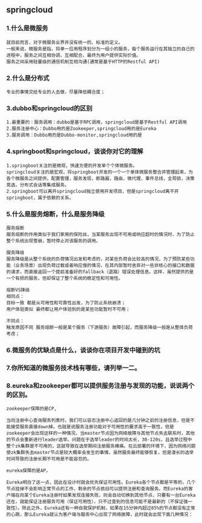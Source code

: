 ## springcloud

### 1.什么是微服务

```
就目前而言，对于微服务业界并没有统一的、标准的定义。
一般来说，微服务是指，将单一应用程序划分为一组小的服务，每个服务运行在其独立的自己的进程中，服务之间互相协调，互相配合，最终为用户提供实际价值。
服务之间采用轻量级的通信机制互相沟通(通常是基于HTTP的Restful API)
```

### 2.什么是分布式

```
专业的事情交给专业的人去做，尽量降低耦合度；
```

### 3.dubbo和springcloud的区别

```
1.最重要的：服务调用：dubbo是基于RPC调用，springcloud是基于Restful API调用
2.服务注册中心：Dubbo用的是Zookeeper,springcloud用的是Eureka
3.服务调用：Dubbo用的是Dubbo-monitor,springcloud用的是
```

### 4.springboot和springcloud，谈谈你对它的理解

```
1.springboot关注的是微观，快速方便的开发单个个体微服务。
springcloud关注的是宏观，将springboot开发的一个一个单体微服务整合并管理起来，为各个微服务之间提供，配置管理，服务发现，断路器，路由，微代理，事件总线，全局锁，决策竞选，分布式会话等集成服务。
2.springboot可以离开springcloud独立使用开发项目，但是springcloud离不开springboot，属于依赖的关系。
```

### 5.什么是服务熔断，什么是服务降级

```
服务熔断
服务熔断的作用类似于我们家用的保险丝，当某服务出现不可用或响应超时的情况时，为了防止整个系统出现雪崩，暂时停止对该服务的调用。

服务降级
服务降级是从整个系统的负荷情况出发和考虑的，对某些负荷会比较高的情况，为了预防某些功能（业务场景）出现负荷过载或者响应慢的情况，在其内部暂时舍弃对一些非核心的接口和数据的请求，而直接返回一个提前准备好的fallback（退路）错误处理信息。这样，虽然提供的是一个有损的服务，但却保证了整个系统的稳定性和可用性。

熔断VS降级
相同点：
目标一致 都是从可用性和可靠性出发，为了防止系统崩溃；
用户体验类似 最终都让用户体验到的是某些功能暂时不可用；

不同点：
触发原因不同 服务熔断一般是某个服务（下游服务）故障引起，而服务降级一般是从整体负荷考虑； 
```

### 6.微服务的优缺点是什么，谈谈你在项目开发中碰到的坑

### 7.你所知道的微服务技术栈有哪些，请列举一二。

### 8.eureka和zookeeper都可以提供服务注册与发现的功能，说说两个的区别。

```
zookeeper保障的是CP,

当向注册中心查询服务列表时，我们可以容忍注册中心返回的是几分钟之前的注册信息，但是不能接受服务直接down掉。也就是说服务注册功能对于可用性的要求高于一致性，但是zookeeper会出现这样的一种情况，当master节点因为网络故障与其他节点失去联系时，其他的节点会重新进行leader选举。问题在于选举leader的时间太长，30-120s，且选举过程中整个zk集群是不可用的，这就导致在选举期间注册服务瘫痪。在云部署的环境下，因为网络问题使zk集群失去master节点是较大概率会发生的事情，虽然服务最终能够恢复，但是漫长的选举时间导致的注册长期不可用是不能容忍的。

eureka保障的是AP，

Eureka明白了这一点，因此在设计时就会优先保证可用性。Eureka各个节点都是平等的，几个节点挂掉不会影响正常节点的工作，剩余的节点依旧可以提供注册和查询服务。而Eureka的客户端在向某个Eureka注册时如果发现连接失败，则会自动切换到其他节点，只要有一台Eureka还在，就能保证注册服务可用（保证可用性），只不过查到的信息可能不是最新的（不保证强一致性）。除此之外，Eureka还有一种自我保护机制，如果在15分钟内超过85%的节点都没有正常的心跳，那么Eureka就认为客户端与服务中心出现了网络故障，此时就会出现下面几种情况：
```

 